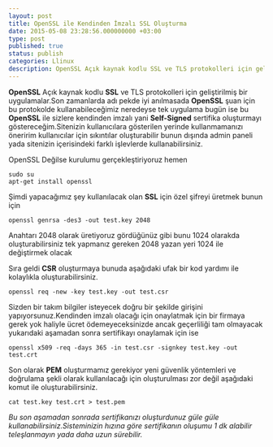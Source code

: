 ```yaml
---
layout: post
title: OpenSSL ile Kendinden İmzalı SSL Oluşturma
date: 2015-05-08 23:28:56.000000000 +03:00
type: post
published: true
status: publish
categories: Llinux
description: OpenSSL Açık kaynak kodlu SSL ve TLS protokolleri için geliştirilmiş bir uygulamalar.Son zamanlarda adı pekde iyi anılmasada OpenSSL şuan için bu protokolde
---
```


**OpenSSL** Açık kaynak kodlu **SSL** ve TLS protokolleri için geliştirilmiş bir uygulamalar.Son zamanlarda adı pekde iyi anılmasada **OpenSSL** şuan için bu protokolde kullanabileceğimiz neredeyse tek uygulama bugün ise bu **OpenSSL** ile sizlere kendinden imzalı yani **Self-Signed** sertifika oluşturmayı göstereceğim.Sitenizin kullanıcılara gösterilen yerinde kullanmamanızı öneririm kullanıcılar için sıkıntılar oluşturabilir bunun dışında admin paneli yada sitenizin içerisindeki farklı işlevlerde kullanabilirsiniz.

OpenSSL Değilse kurulumu gerçekleştiriyoruz hemen

    sudo su
    apt-get install openssl

Şimdi yapacağımız şey kullanılacak olan **SSL** için özel şifreyi üretmek bunun için

    openssl genrsa -des3 -out test.key 2048

Anahtarı 2048 olarak üretiyoruz gördüğünüz gibi bunu 1024 olarakda oluşturabilirsiniz tek yapmanız gereken 2048 yazan yeri 1024 ile değiştirmek olacak

Sıra geldi **CSR** oluşturmaya bunuda aşağıdaki ufak bir kod yardımı ile kolaylıkla oluşturabilirsiniz.

    openssl req -new -key test.key -out test.csr

Sizden bir takım bilgiler isteyecek doğru bir şekilde girişini yapıyorsunuz.Kendinden imzalı olacağı için onaylatmak için bir firmaya gerek yok haliyle ücret ödemeyeceksinizde ancak geçerliliği tam olmayacak yukarıdaki aşamadan sonra sertifikayı onaylamak için ise

    openssl x509 -req -days 365 -in test.csr -signkey test.key -out test.crt

Son olarak **PEM** oluşturmamız gerekiyor yeni güvenlik yöntemleri ve doğrulama şekli olarak kullanılacağı için oluşturulması zor değil aşağıdaki komut ile oluşturabilirsiniz.

    cat test.key test.crt > test.pem

_Bu son aşamadan sonrada sertifikanızı oluşturdunuz güle güle kullanabilirsiniz.Sisteminizin hızına göre sertifikanın oluşumu 1 dk alabilir teleşlanmayın yada daha uzun sürebilir._
